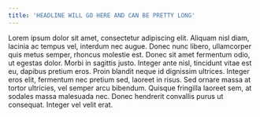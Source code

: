 ```yaml
---
title: 'HEADLINE WILL GO HERE AND CAN BE PRETTY LONG'
---
```


Lorem ipsum dolor sit amet, consectetur adipiscing elit. Aliquam nisl diam, lacinia ac tempus vel, interdum nec augue. Donec nunc libero, ullamcorper quis metus semper, rhoncus molestie est. Donec sit amet fermentum odio, ut egestas dolor. Morbi in sagittis justo. Integer ante nisl, tincidunt vitae est eu, dapibus pretium eros. Proin blandit neque id dignissim ultrices. Integer eros elit, fermentum nec pretium sed, laoreet in risus. Sed ornare massa at tortor ultricies, vel semper arcu bibendum. Quisque fringilla laoreet sem, at sodales massa malesuada nec. Donec hendrerit convallis purus ut consequat. Integer vel velit erat.